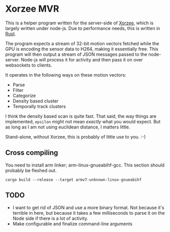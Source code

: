 # Xorzee MVR
This is a helper program written for the server-side of [Xorzee](https://github.com/romland/xorzee), which is largely
written under node-js. Due to performance needs, this is written in [Rust](https://www.rust-lang.org/).

The program expects a stream of 32-bit motion vectors fetched while the GPU is 
encoding the sensor data to H264, making it essentially free. This program will
then output a stream of JSON messages passed to the node-server. Node-js will
process it for activity and then pass it on over websockets to clients.

It operates in the following ways on these motion vectors:
- Parse
- Filter
- Categorize
- Density based cluster
- Temporally track clusters

I think the density based scan is quite fast. That said, the way things
are implemented, `epsilon` might not mean _exactly_ what you would expect.
But as long as I am not using euclidean distance, I matters little.

Stand-alone, without Xorzee, this is probably of little use to you. :-)

## Cross compiling
You need to install arm linker; arm-linux-gnueabihf-gcc. This section
should probably be fleshed out.

```
cargo build --release --target armv7-unknown-linux-gnueabihf
```

## TODO
- I want to get rid of JSON and use a more binary format. Not because it's terrible
  in here, but because it takes a few milliseconds to parse it on the Node side
  if there is a lot of activity.
- Make configurable and finalize command-line arguments
